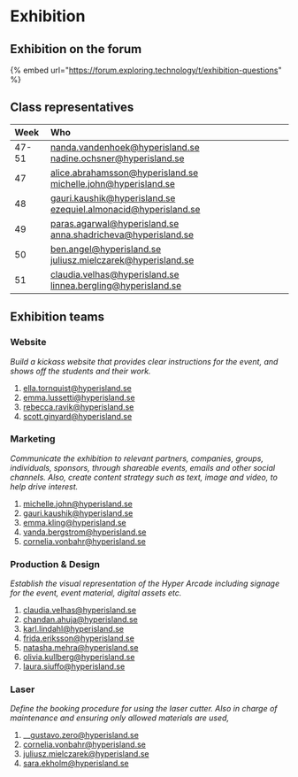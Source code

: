 # Exhibition

## Exhibition on the forum

{% embed url="https://forum.exploring.technology/t/exhibition-questions" %}

## Class representatives

| Week | Who |
| :--- | :--- |
| 47-51 | [nanda.vandenhoek@hyperisland.se](mailto:nanda.vandenhoek@hyperisland.se) [nadine.ochsner@hyperisland.se](mailto:nadine.ochsner@hyperisland.se) |
| 47 | [alice.abrahamsson@hyperisland.se](mailto:alice.abrahamsson@hyperisland.se) [michelle.john@hyperisland.se](mailto:michelle.john@hyperisland.se) |
| 48 | [gauri.kaushik@hyperisland.se](mailto:gauri.kaushik@hyperisland.se) [ezequiel.almonacid@hyperisland.se](mailto:ezequiel.almonacid@hyperisland.se) |
| 49 | [paras.agarwal@hyperisland.se](mailto:paras.agarwal@hyperisland.se) [anna.shadricheva@hyperisland.se](mailto:anna.shadricheva@hyperisland.se) |
| 50 | [ben.angel@hyperisland.se](mailto:ben.angel@hyperisland.se) [juliusz.mielczarek@hyperisland.se](mailto:juliusz.mielczarek@hyperisland.se) |
| 51 | [claudia.velhas@hyperisland.se](mailto:claudia.velhas@hyperisland.se) [linnea.bergling@hyperisland.se](mailto:linnea.bergling@hyperisland.se) |

## Exhibition teams

### Website

_Build a kickass website that provides clear instructions for the event, and shows off the students and their work._

1. [ella.tornquist@hyperisland.se](mailto:ella.tornquist@hyperisland.se)
2. [emma.lussetti@hyperisland.se](mailto:emma.lussetti@hyperisland.se)
3. [rebecca.ravik@hyperisland.se](mailto:rebecca.ravik@hyperisland.se)
4. [scott.ginyard@hyperisland.se](mailto:scott.ginyard@hyperisland.se)

### Marketing

_Communicate the exhibition to  relevant partners, companies, groups, individuals, sponsors, through shareable events, emails and other social channels. Also, create content strategy such as text, image and video, to help drive interest._

1. [michelle.john@hyperisland.se](mailto:michelle.john@hyperisland.se)
2. [gauri.kaushik@hyperisland.se](mailto:gauri.kaushik@hyperisland.se)
3. [emma.kling@hyperisland.se](mailto:emma.kling@hyperisland.se)
4. [vanda.bergstrom@hyperisland.se](mailto:vanda.bergstrom@hyperisland.se)
5. [cornelia.vonbahr@hyperisland.se](mailto:cornelia.vonbahr@hyperisland.se)

### Production & Design

_Establish the visual representation of the Hyper Arcade including signage for the event, event material, digital assets etc._ 

1. [claudia.velhas@hyperisland.se](mailto:claudia.velhas@hyperisland.se)
2. [chandan.ahuja@hyperisland.se](mailto:chandan.ahuja@hyperisland.se)
3. [karl.lindahl@hyperisland.se](mailto:karl.lindahl@hyperisland.se)
4. [frida.eriksson@hyperisland.se](mailto:frida.eriksson@hyperisland.se)
5. [natasha.mehra@hyperisland.se](mailto:natasha.mehra@hyperisland.se)
6. [olivia.kullberg@hyperisland.se](mailto:olivia.kullberg@hyperisland.se)
7. [laura.siuffo@hyperisland.se](mailto:laura.siuffo@hyperisland.se)

### Laser

_Define the booking procedure for using the laser cutter. Also in charge of maintenance and ensuring only allowed materials are used,_

1. \_\_[gustavo.zero@hyperisland.se](mailto:gustavo.zero@hyperisland.se)
2. [cornelia.vonbahr@hyperisland.se](mailto:cornelia.vonbahr@hyperisland.se)
3. [juliusz.mielczarek@hyperisland.se](mailto:juliusz.mielczarek@hyperisland.se)
4. [sara.ekholm@hyperisland.se](mailto:sara.ekholm@hyperisland.se)



